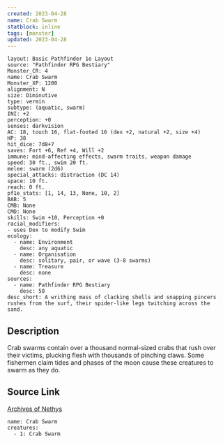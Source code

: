 ```yaml
---
created: 2023-04-28
name: Crab Swarm
statblock: inline
tags: [monster]
updated: 2023-04-28
---
```

```statblock
layout: Basic Pathfinder 1e Layout
source: "Pathfinder RPG Bestiary"
Monster_CR: 4
name: Crab Swarm
Monster_XP: 1200
alignment: N
size: Diminutive
type: vermin
subtype: (aquatic, swarm)
INI: +2
perception: +0
senses: darkvision
AC: 18, touch 16, flat-footed 16 (dex +2, natural +2, size +4)
HP: 38
hit_dice: 7d8+7
saves: Fort +6, Ref +4, Will +2
immune: mind-affecting effects, swarm traits, weapon damage
speed: 30 ft., swim 20 ft.
melee: swarm (2d6)
special_attacks: distraction (DC 14)
space: 10 ft.
reach: 0 ft.
pf1e_stats: [1, 14, 13, None, 10, 2]
BAB: 5
CMB: None
CMD: None
skills: Swim +10, Perception +0
racial_modifiers:
- uses Dex to modify Swim
ecology:
  - name: Environment
    desc: any aquatic
  - name: Organisation
    desc: solitary, pair, or wave (3-8 swarms)
  - name: Treasure
    desc: none
sources:
  - name: Pathfinder RPG Bestiary
    desc: 50
desc_short: A writhing mass of clacking shells and snapping pincers rushes from the surf, their spider-like legs twitching across the sand.
```
## Description
Crab swarms contain over a thousand normal-sized crabs that rush over their victims, plucking flesh with thousands of pinching claws. Some fishermen claim tides and phases of the moon cause these creatures to swarm as they do.
## Source Link
[Archives of Nethys](https://aonprd.com/MonsterDisplay.aspx?ItemName=Crab%20Swarm)
```encounter-table
name: Crab Swarm
creatures:
  - 1: Crab Swarm
```
